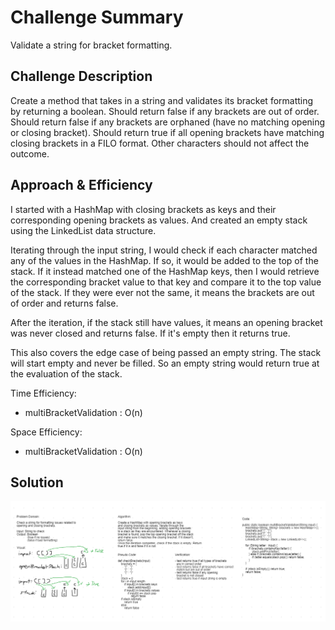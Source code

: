 # Challenge Summary

Validate a string for bracket formatting.

## Challenge Description

Create a method that takes in a string and validates its bracket formatting by returning a boolean. Should return false if any brackets are out of order. Should return false if any brackets are orphaned (have no matching opening or closing bracket). Should return true if all opening brackets have matching closing brackets in a FILO format. Other characters should not affect the outcome.

## Approach & Efficiency

I started with a HashMap with closing brackets as keys and their corresponding opening brackets as values. And created an empty stack using the LinkedList data structure.

Iterating through the input string, I would check if each character matched any of the values in the HashMap. If so, it would be added to the top of the stack. If it instead matched one of the HashMap keys, then I would retrieve the corresponding bracket value to that key and compare it to the top value of the stack. If they were ever not the same, it means the brackets are out of order and returns false.

After the iteration, if the stack still have values, it means an opening bracket was never closed and returns false. If it's empty then it returns true.

This also covers the edge case of being passed an empty string. The stack will start empty and never be filled. So an empty string would return true at the evaluation of the stack.

Time Efficiency:
  - multiBracketValidation : O(n)

Space Efficiency:
  - multiBracketValidation : O(n)

## Solution

<img src="src/main/resources/whiteboard-ch-13.PNG">
